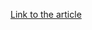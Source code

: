 [Link to the article](https://www.crowdstrike.com/en-us/blog/state-of-wyoming-looks-to-expand-crowdstrike-protections/)
